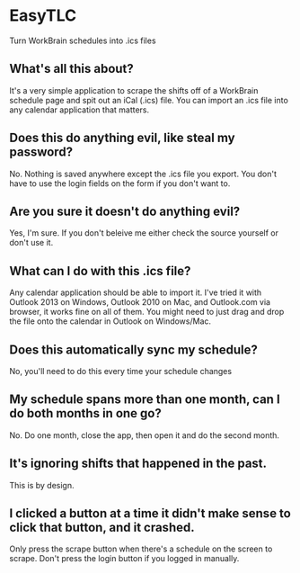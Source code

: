 # EasyTLC
 Turn WorkBrain schedules into .ics files

## What's all this about?
It's a very simple application to scrape the shifts off of a WorkBrain schedule page and spit out an iCal (.ics) file.  You can import an .ics file into any calendar application that matters.

## Does this do anything evil, like steal my password?
No.  Nothing is saved anywhere except the .ics file you export.  You don't have to use the login fields on the form if you don't want to.

## Are you sure it doesn't do anything evil?
Yes, I'm sure.  If you don't beleive me either check the source yourself or don't use it.

## What can I do with this .ics file?
Any calendar application should be able to import it.  I've tried it with Outlook 2013 on Windows, Outlook 2010 on Mac, and Outlook.com via browser, it works fine on all of them.  You might need to just drag and drop the file onto the calendar in Outlook on Windows/Mac.

## Does this automatically sync my schedule?
No, you'll need to do this every time your schedule changes

## My schedule spans more than one month, can I do both months in one go?
No.  Do one month, close the app, then open it and do the second month.

## It's ignoring shifts that happened in the past.
This is by design.

## I clicked a button at a time it didn't make sense to click that button, and it crashed.
Only press the scrape button when there's a schedule on the screen to scrape.  Don't press the login button if you logged in manually.
